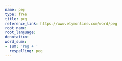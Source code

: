```yaml
---
name: peg
type: free
title: peg
reference_link: https://www.etymonline.com/word/peg
root_name: 
root_language: 
denotation: 
word_sums:
- sum: 'Peg + '
  respelling: peg
---
```

